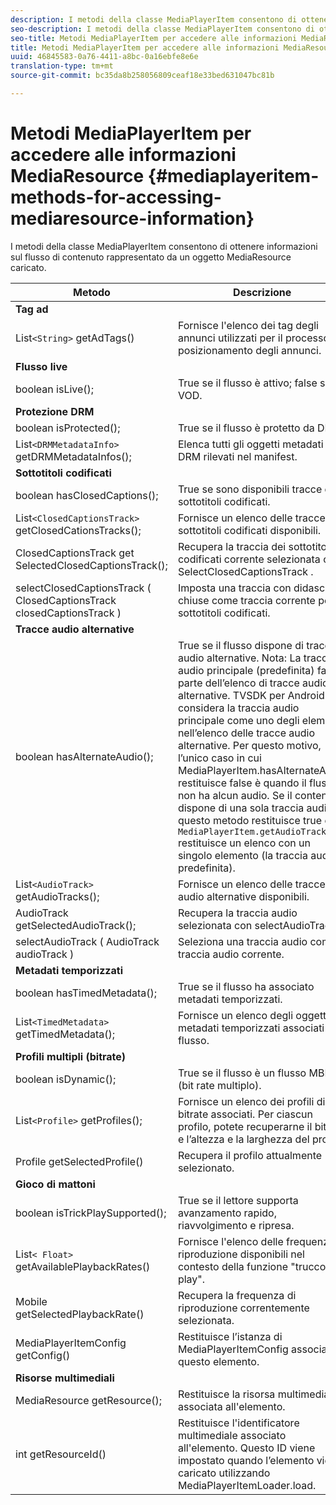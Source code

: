 ```yaml
---
description: I metodi della classe MediaPlayerItem consentono di ottenere informazioni sul flusso di contenuto rappresentato da un oggetto MediaResource caricato.
seo-description: I metodi della classe MediaPlayerItem consentono di ottenere informazioni sul flusso di contenuto rappresentato da un oggetto MediaResource caricato.
seo-title: Metodi MediaPlayerItem per accedere alle informazioni MediaResource
title: Metodi MediaPlayerItem per accedere alle informazioni MediaResource
uuid: 46845583-0a76-4411-a8bc-0a16ebfe8e6e
translation-type: tm+mt
source-git-commit: bc35da8b258056809ceaf18e33bed631047bc81b

---
```



# Metodi MediaPlayerItem per accedere alle informazioni MediaResource {#mediaplayeritem-methods-for-accessing-mediaresource-information}

I metodi della classe MediaPlayerItem consentono di ottenere informazioni sul flusso di contenuto rappresentato da un oggetto MediaResource caricato.

| Metodo | Descrizione |
|--- |--- |
| **Tag ad** |  |
| List`<String>` getAdTags() | Fornisce l&#39;elenco dei tag degli annunci utilizzati per il processo di posizionamento degli annunci. |
| **Flusso live** |  |
| boolean isLive(); | True se il flusso è attivo; false se è VOD. |
| **Protezione DRM** |  |
| boolean isProtected(); | True se il flusso è protetto da DRM. |
| List`<DRMMetadataInfo>` getDRMMetadataInfos(); | Elenca tutti gli oggetti metadati DRM rilevati nel manifest. |
| **Sottotitoli codificati** |  |
| boolean hasClosedCaptions(); | True se sono disponibili tracce di sottotitoli codificati. |
| List`<ClosedCaptionsTrack>` getClosedCationsTracks(); | Fornisce un elenco delle tracce di sottotitoli codificati disponibili. |
| ClosedCaptionsTrack get SelectedClosedCaptionsTrack(); | Recupera la traccia dei sottotitoli codificati corrente selezionata con SelectClosedCaptionsTrack . |
| selectClosedCaptionsTrack ( ClosedCaptionsTrack closedCaptionsTrack ) | Imposta una traccia con didascalie chiuse come traccia corrente per i sottotitoli codificati. |
| **Tracce audio alternative** |  |
| boolean hasAlternateAudio(); | True se il flusso dispone di tracce audio alternative. Nota:  La traccia audio principale (predefinita) fa parte dell’elenco di tracce audio alternative.  TVSDK per Android considera la traccia audio principale come uno degli elementi nell’elenco delle tracce audio alternative. Per questo motivo, l’unico caso in cui MediaPlayerItem.hasAlternateAudio restituisce false è quando il flusso non ha alcun audio. Se il contenuto dispone di una sola traccia audio, questo metodo restituisce true e `MediaPlayerItem.getAudioTracks` restituisce un elenco con un singolo elemento (la traccia audio predefinita). |
| List`<AudioTrack>` getAudioTracks(); | Fornisce un elenco delle tracce audio alternative disponibili. |
| AudioTrack getSelectedAudioTrack(); | Recupera la traccia audio selezionata con selectAudioTrack . |
| selectAudioTrack ( AudioTrack audioTrack ) | Seleziona una traccia audio come traccia audio corrente. |
| **Metadati temporizzati** |  |
| boolean hasTimedMetadata(); | True se il flusso ha associato metadati temporizzati. |
| List`<TimedMetadata>` getTimedMetadata(); | Fornisce un elenco degli oggetti metadati temporizzati associati al flusso. |
| **Profili multipli (bitrate)** |
| boolean isDynamic(); | True se il flusso è un flusso MBR (bit rate multiplo). |
| List`<Profile>` getProfiles(); | Fornisce un elenco dei profili di bitrate associati. Per ciascun profilo, potete recuperarne il bitrate e l’altezza e la larghezza del profilo. |
| Profile getSelectedProfile() | Recupera il profilo attualmente selezionato. |
| **Gioco di mattoni** |  |
| boolean isTrickPlaySupported(); | True se il lettore supporta avanzamento rapido, riavvolgimento e ripresa. |
| List`< Float>` getAvailablePlaybackRates() | Fornisce l&#39;elenco delle frequenze di riproduzione disponibili nel contesto della funzione &quot;trucco-play&quot;. |
| Mobile getSelectedPlaybackRate() | Recupera la frequenza di riproduzione correntemente selezionata. |
| MediaPlayerItemConfig getConfig() | Restituisce l’istanza di MediaPlayerItemConfig associata a questo elemento. |
| **Risorse multimediali** |  |
| MediaResource getResource(); | Restituisce la risorsa multimediale associata all&#39;elemento. |
| int getResourceId() | Restituisce l&#39;identificatore multimediale associato all&#39;elemento. Questo ID viene impostato quando l’elemento viene caricato utilizzando MediaPlayerItemLoader.load. |